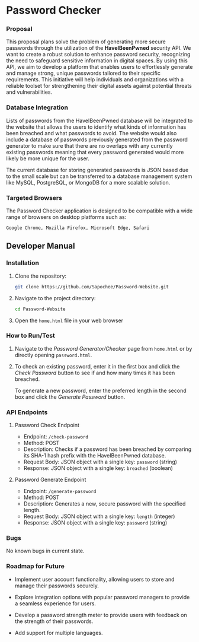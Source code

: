 # Password Checker

### Proposal
This proposal plans solve the problem of generating more secure passwords through the utilization of the __HaveIBeenPwned__ security API. We want to create a robust solution
to enhance password security, recognizing the need to safeguard sensitive information in digital spaces. By using this API, we aim to develop a platform that enables users to effortlessly
generate and manage strong, unique passwords tailored to their specific requirements. This initiative will help individuals and organizations with a reliable toolset for strengthening their
digital assets against potential threats and vulnerabilities.

### Database Integration
Lists of passwords from the HaveIBeenPwned database will be integrated to the website that allows the users to
identify what kinds of information has been breached and what passwords to avoid. The website would also include a database of passwords previously generated from the password generator to make
sure that there are no overlaps with any currently existing passwords meaning that every
password generated would more likely be more unique for the user.

The current database for storing generated passwords is JSON based due to the small scale but can be transferred to a database management system like MySQL, PostgreSQL, or MongoDB for a more scalable solution.

### Targeted Browsers
The Password Checker application is designed to be compatible with a wide range of browsers on desktop platforms such as:

    Google Chrome, Mozilla Firefox, Microsoft Edge, Safari

## Developer Manual

### Installation
1. Clone the repository:
    ```bash
    git clone https://github.com/Sapochee/Password-Website.git
    ```
2. Navigate to the project directory:
    ```bash
    cd Password-Website
    ```
3. Open the `home.html` file in your web browser

### How to Run/Test
1. Navigate to the *Password Generator/Checker* page from `home.html` or by directly opening `password.html`.

2. To check an existing password, enter it in the first box and click the *Check Password* button to see if and how many times it has been breached.

   To generate a new password, enter the preferred length in the second box and click the *Generate Password* button.

### API Endpoints
1. Password Check Endpoint
    - Endpoint: `/check-password`
    - Method: POST
    - Description: Checks if a password has been breached by comparing its SHA-1 hash prefix with the HaveIBeenPwned database.
    - Request Body: JSON object with a single key: `password` (string)
    - Response: JSON object with a single key: `breached` (boolean)

2. Password Generate Endpoint
    - Endpoint: `/generate-password`
    - Method: POST
    - Description: Generates a new, secure password with the specified length.
    - Request Body: JSON object with a single key: `length` (integer)
    - Response: JSON object with a single key: `password` (string)

### Bugs
No known bugs in current state.

### Roadmap for Future
- Implement user account functionality, allowing users to store and manage their passwords securely.

- Explore integration options with popular password managers to provide a seamless experience for users.

- Develop a password strength meter to provide users with feedback on the strength of their passwords.

- Add support for multiple languages.


